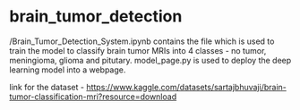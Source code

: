 # brain_tumor_detection
/Brain_Tumor_Detection_System.ipynb contains the file which is used to train the model to classify brain tumor MRIs into 4 classes - no tumor, meningioma, glioma and pitutary. 
model_page.py is used to deploy the deep learning model into a webpage.



link for the dataset - https://www.kaggle.com/datasets/sartajbhuvaji/brain-tumor-classification-mri?resource=download
